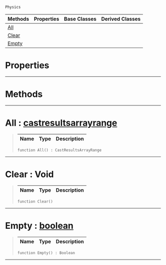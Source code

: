  `Physics`

|Methods|Properties|Base Classes|Derived Classes|
|---|---|---|---|
|[ All](https://github.com/ZilchEngine/ZilchDocs/blob/master/code_reference/class_reference/castresults.markdown#all-zero-engine-document)| | | |
|[ Clear](https://github.com/ZilchEngine/ZilchDocs/blob/master/code_reference/class_reference/castresults.markdown#clear-void)| | | |
|[ Empty](https://github.com/ZilchEngine/ZilchDocs/blob/master/code_reference/class_reference/castresults.markdown#empty-zero-engine-docume)| | | |


 #  Properties


---  
 #  Methods


---  
 #  All : [castresultsarrayrange](https://github.com/ZilchEngine/ZilchDocs/blob/master/code_reference/class_reference/castresultsarrayrange.markdown)

> 
> |Name|Type|Description|
> |---|---|---|
> ``` lang=cpp, name=Nada
> function All() : CastResultsArrayRange
> ``` 


---  
 #  Clear : Void

> 
> |Name|Type|Description|
> |---|---|---|
> ``` lang=cpp, name=Nada
> function Clear()
> ``` 


---  
 #  Empty : [boolean](https://github.com/ZilchEngine/ZilchDocs/blob/master/code_reference/nada_base_types/boolean.markdown)

> 
> |Name|Type|Description|
> |---|---|---|
> ``` lang=cpp, name=Nada
> function Empty() : Boolean
> ``` 


---  
 

 